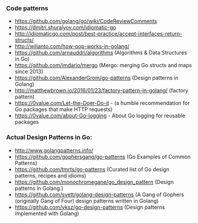 ### Code patterns
  - https://github.com/golang/go/wiki/CodeReviewComments
  - https://dmitri.shuralyov.com/idiomatic-go
  - http://idiomaticgo.com/post/best-practice/accept-interfaces-return-structs/
  - http://wilianto.com/how-oop-works-in-golang/
  - https://github.com/arnauddri/algorithms (Algorithms & Data Structures in Go)
  - https://github.com/imdario/mergo (Mergo: merging Go structs and maps since 2013)
  - https://github.com/AlexanderGrom/go-patterns (Design patterns in Golang)
  - http://matthewbrown.io/2016/01/23/factory-pattern-in-golang/  (factory pattern)
  - https://0value.com/Let-the-Doer-Do-it - (a humble recommendation for Go packages that make HTTP requests)
  - https://0value.com/about-Go-logging - About Go logging for reusable packages



### Actual Design Patterns in Go:
  - http://www.golangpatterns.info/
  - https://github.com/gophersgang/go-patterns (Go Examples of Common Patterns)
  - https://github.com/tmrts/go-patterns (Curated list of Go design patterns, recipes and idioms)
  - https://github.com/monochromegane/go_design_pattern (Design patterns in Golang.)
  - https://github.com/svett/golang-design-patterns (A Gang of Gophers (originally Gang of Four) design patterns written in Golang)
  - https://github.com/yksz/go-design-patterns (Design patterns implemented with Golang)
